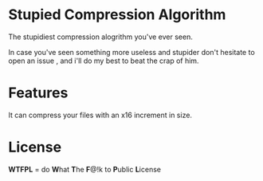 # Stupied Compression Algorithm
The stupidiest compression alogrithm you've ever seen.

In case you've seen something more useless and stupider don't hesitate to open an issue , and i'll do my best to beat the crap of him.

# Features
It can compress your files with an x16 increment in size.

# License
**WTFPL** = do **W**hat **T**he **F**@!k to **P**ublic **L**icense
